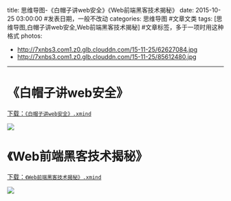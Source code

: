 title: 思维导图-《白帽子讲web安全》《Web前端黑客技术揭秘》
date: 2015-10-25 03:00:00 #发表日期，一般不改动
categories: 思维导图 #文章文类
tags: [思维导图,白帽子讲web安全,Web前端黑客技术揭秘] #文章标签，多于一项时用这种格式
photos:
- http://7xnbs3.com1.z0.glb.clouddn.com/15-11-25/62627084.jpg
- http://7xnbs3.com1.z0.glb.clouddn.com/15-11-25/85612480.jpg


---
# 《白帽子讲web安全》
[下载：`《白帽子讲web安全》.xmind`](https://github.com/liuxiang/xmind)

![](http://7xnbs3.com1.z0.glb.clouddn.com/15-11-25/62627084.jpg)


# 《Web前端黑客技术揭秘》
[下载：`《Web前端黑客技术揭秘》.xmind`](https://github.com/liuxiang/xmind)

![]( http://7xnbs3.com1.z0.glb.clouddn.com/15-11-25/85612480.jpg)


<!-- more -->
